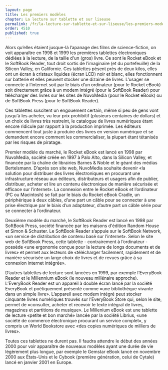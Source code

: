 ```yaml
---
layout: page
title: Les premiers modèles
chapter: La lecture sur tablette et sur liseuse
permalink: /fr/la-lecture-sur-tablette-et-sur-liseuse/les-premiers-modeles/
order: 4510
published: true
---
```

<p>Alors qu’elles étaient jusque-là l’apanage des films de science-fiction, on voit apparaître en 1998 et 1999 les premières tablettes électroniques dédiées à la lecture, de la taille d'un (gros) livre. Ce sont le Rocket eBook et le SoftBook Reader, tout droit sortis de l’imaginaire (et du portefeuille) de la Silicon Valley, en Californie. Ces tablettes pèsent près de deux kilos, elles ont un écran à cristaux liquides (écran LCD) noir et blanc, elles fonctionnent sur batterie et elles peuvent stocker une dizaine de livres. L’usager se connecte à l’internet soit par le biais d’un ordinateur (pour le Rocket eBook) soit directement grâce à un modem intégré (pour le SoftBook Reader) pour télécharger des livres sur les sites de NuvoMedia (pour le Rocket eBook) ou de SoftBook Press (pour le SoftBook Reader).</p>

<p>Ces tablettes suscitent un engouement certain, même si peu de gens vont jusqu'à les acheter, vu leur prix prohibitif (plusieurs centaines de dollars) et un choix de livres très restreint, le catalogue de livres numériques étant encore ridicule par rapport à la production imprimée. Les éditeurs commencent tout juste à produire des livres en version numérique et se demandent encore comment les commercialiser, la plupart étant tétanisés par les risques de piratage.</p>

<p>Premier modèle du marché, le Rocket eBook est lancé en 1998 par NuvoMedia, société créée en 1997 à Palo Alto, dans la Silicon Valley, et financée par la chaîne de librairies Barnes &amp; Noble et le géant des médias Bertelsmann. D’après son site web, NuvoMedia souhaite devenir «la solution pour distribuer des livres électroniques en procurant une infrastructure réseau aux éditeurs, distributeurs et usagers afin de publier, distribuer, acheter et lire un contenu électronique de manière sécurisée et efficace sur l’internet». La connexion entre le Rocket eBook et l’ordinateur (PC ou Macintosh) se fait par le biais du Rocket eBook Cradle, un périphérique à deux câbles, d’une part un câble pour se connecter à une prise électrique par le biais d’un adaptateur, d’autre part un câble série pour se connecter à l’ordinateur.</p>

<p>Deuxième modèle du marché, le SoftBook Reader est lancé en 1998 par SoftBook Press, société financée par les maisons d'édition Random House et Simon &amp; Schuster. Le SoftBook Reader s’appuie sur le SoftBook Network, «un service de distribution de contenu basé sur l’internet». Selon le site web de SoftBook Press, cette tablette - contrairement à l’ordinateur - possède «une ergonomie conçue pour la lecture de longs documents et de livres» et permet aux lecteurs de «télécharger facilement, rapidement et de manière sécurisée un large choix de livres et de revues grâce à sa connexion internet intégrée».</p>

<p>D’autres tablettes de lecture sont lancées en 1999, par exemple l’EveryBook Reader et le Millennium eBook (le nouveau millénaire approche). L’EveryBook Reader est un appareil à double écran lancé par la société EveryBook et poétiquement présenté comme «une bibliothèque vivante dans un simple livre». L’appareil avec modem intégré peut stocker cinquante livres numériques trouvés sur l’EveryBook Store qui, selon le site, permet de «consulter, acheter et recevoir le texte intégral de livres, magazines et partitions de musique». Le Millenium eBook est une tablette de lecture «petite et bon marché» lancée par la société Librius, «une société de commerce électronique procurant un service complet», y compris un World Bookstore avec «des copies numériques de milliers de livres».</p>

<p>Toutes ces tablettes ne durent pas. Il faudra attendre le début des années 2000 pour voir apparaître de nouveaux modèles ayant une durée de vie légèrement plus longue, par exemple le Gemstar eBook lancé en novembre 2000 aux États-Unis et le Cybook (première génération, celui de Cytale) lancé en janvier 2001 en Europe.</p>